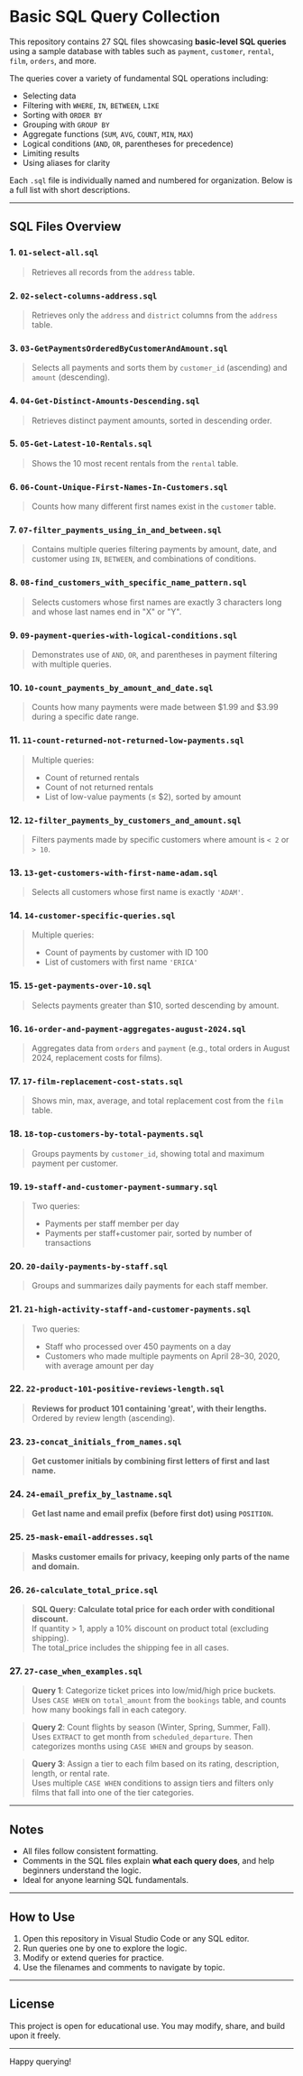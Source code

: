 #  Basic SQL Query Collection

This repository contains 27 SQL files showcasing **basic-level SQL queries** using a sample database with tables such as `payment`, `customer`, `rental`, `film`, `orders`, and more.

The queries cover a variety of fundamental SQL operations including:

- Selecting data
- Filtering with `WHERE`, `IN`, `BETWEEN`, `LIKE`
- Sorting with `ORDER BY`
- Grouping with `GROUP BY`
- Aggregate functions (`SUM`, `AVG`, `COUNT`, `MIN`, `MAX`)
- Logical conditions (`AND`, `OR`, parentheses for precedence)
- Limiting results
- Using aliases for clarity

Each `.sql` file is individually named and numbered for organization. Below is a full list with short descriptions.

---

##  SQL Files Overview

### 1. `01-select-all.sql`
> Retrieves all records from the `address` table.

### 2. `02-select-columns-address.sql`
> Retrieves only the `address` and `district` columns from the `address` table.

### 3. `03-GetPaymentsOrderedByCustomerAndAmount.sql`
> Selects all payments and sorts them by `customer_id` (ascending) and `amount` (descending).

### 4. `04-Get-Distinct-Amounts-Descending.sql`
> Retrieves distinct payment amounts, sorted in descending order.

### 5. `05-Get-Latest-10-Rentals.sql`
> Shows the 10 most recent rentals from the `rental` table.

### 6. `06-Count-Unique-First-Names-In-Customers.sql`
> Counts how many different first names exist in the `customer` table.

### 7. `07-filter_payments_using_in_and_between.sql`
> Contains multiple queries filtering payments by amount, date, and customer using `IN`, `BETWEEN`, and combinations of conditions.

### 8. `08-find_customers_with_specific_name_pattern.sql`
> Selects customers whose first names are exactly 3 characters long and whose last names end in "X" or "Y".

### 9. `09-payment-queries-with-logical-conditions.sql`
> Demonstrates use of `AND`, `OR`, and parentheses in payment filtering with multiple queries.

### 10. `10-count_payments_by_amount_and_date.sql`
> Counts how many payments were made between $1.99 and $3.99 during a specific date range.

### 11. `11-count-returned-not-returned-low-payments.sql`
> Multiple queries:
> - Count of returned rentals
> - Count of not returned rentals
> - List of low-value payments (≤ $2), sorted by amount

### 12. `12-filter_payments_by_customers_and_amount.sql`
> Filters payments made by specific customers where amount is `< 2` or `> 10`.

### 13. `13-get-customers-with-first-name-adam.sql`
> Selects all customers whose first name is exactly `'ADAM'`.

### 14. `14-customer-specific-queries.sql`
> Multiple queries:
> - Count of payments by customer with ID 100
> - List of customers with first name `'ERICA'`

### 15. `15-get-payments-over-10.sql`
> Selects payments greater than $10, sorted descending by amount.

### 16. `16-order-and-payment-aggregates-august-2024.sql`
> Aggregates data from `orders` and `payment` (e.g., total orders in August 2024, replacement costs for films).

### 17. `17-film-replacement-cost-stats.sql`
> Shows min, max, average, and total replacement cost from the `film` table.

### 18. `18-top-customers-by-total-payments.sql`
> Groups payments by `customer_id`, showing total and maximum payment per customer.

### 19. `19-staff-and-customer-payment-summary.sql`
> Two queries:
> - Payments per staff member per day
> - Payments per staff+customer pair, sorted by number of transactions

### 20. `20-daily-payments-by-staff.sql`
> Groups and summarizes daily payments for each staff member.

### 21. `21-high-activity-staff-and-customer-payments.sql`
> Two queries:
> - Staff who processed over 450 payments on a day
> - Customers who made multiple payments on April 28–30, 2020, with average amount per day

### 22. `22-product-101-positive-reviews-length.sql`
> **Reviews for product 101 containing 'great', with their lengths.**  
> Ordered by review length (ascending).

### 23. `23-concat_initials_from_names.sql`
> **Get customer initials by combining first letters of first and last name.**

### 24. `24-email_prefix_by_lastname.sql`
> **Get last name and email prefix (before first dot) using `POSITION`.**

### 25. `25-mask-email-addresses.sql`
> **Masks customer emails for privacy, keeping only parts of the name and domain.**

### 26. `26-calculate_total_price.sql`
> **SQL Query: Calculate total price for each order with conditional discount.**  
> If quantity > 1, apply a 10% discount on product total (excluding shipping).  
> The total_price includes the shipping fee in all cases.

### 27. `27-case_when_examples.sql`
> **Query 1**: Categorize ticket prices into low/mid/high price buckets.  
> Uses `CASE WHEN` on `total_amount` from the `bookings` table, and counts how many bookings fall in each category.

> **Query 2**: Count flights by season (Winter, Spring, Summer, Fall).  
> Uses `EXTRACT` to get month from `scheduled_departure`. Then categorizes months using `CASE WHEN` and groups by season.

> **Query 3**: Assign a tier to each film based on its rating, description, length, or rental rate.  
> Uses multiple `CASE WHEN` conditions to assign tiers and filters only films that fall into one of the tier categories.


---

##  Notes

- All files follow consistent formatting.
- Comments in the SQL files explain **what each query does**, and help beginners understand the logic.
- Ideal for anyone learning SQL fundamentals.

---

##  How to Use

1. Open this repository in Visual Studio Code or any SQL editor.
2. Run queries one by one to explore the logic.
3. Modify or extend queries for practice.
4. Use the filenames and comments to navigate by topic.

---

##  License

This project is open for educational use. You may modify, share, and build upon it freely.

---

Happy querying!
